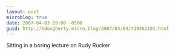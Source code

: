 ```yaml
---
layout: post
microblog: true
date: 2007-04-03 19:00 -0500
guid: http://bdougherty.micro.blog/2007/04/04/t19462101.html
---
```

Sitting in a boring lecture on Rudy Rucker
